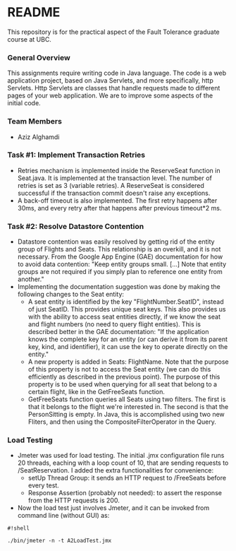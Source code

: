 # README #

This repository is for the practical aspect of the Fault Tolerance graduate course at UBC.

### General Overview ###

This assignments require writing code in Java language. The code is a web application project, based on Java Servlets, and more specifically, http Servlets. Http Servlets are classes that handle requests made to different pages of your web application. We are to improve some aspects of the initial code.

### Team Members ###

* Aziz Alghamdi

### Task #1: Implement Transaction Retries ###

* Retries mechanism is implemented inside the ReserveSeat function in Seat.java. It is implemented at the transaction level. The number of retries is set as 3 (variable retries). A ReserveSeat is considered successful if the transaction commit doesn't raise any exceptions. 
* A back-off timeout is also implemented. The first retry happens after 30ms, and every retry after that happens after previous timeout*2 ms.

### Task #2: Resolve Datastore Contention ###

* Datastore contention was easily resolved by getting rid of the entity group of Flights and Seats. This relationship is an overkill, and it is not necessary. From the Google App Engine (GAE) documentation for how to avoid data contention: "Keep entity groups small. [...] Note that entity groups are not required if you simply plan to reference one entity from another."
* Implementing the documentation suggestion was done by making the following changes to the Seat entity:
    * A seat entity is identified by the key "FlightNumber.SeatID", instead of just SeatID. This provides unique seat keys. This also provides us with the ability to access seat entities directly, if we know the seat and flight numbers (no need to query flight entities). This is described better in the GAE documentation: "If the application knows the complete key for an entity (or can derive it from its parent key, kind, and identifier), it can use the key to operate directly on the entity."
    * A new property is added in Seats: FlightName. Note that the purpose of this property is not to access the Seat entity (we can do this efficiently as described in the previous point). The purpose of this property is to be used when querying for all seat that belong to a certain flight, like in the GetFreeSeats function.
    * GetFreeSeats function queries all Seats using two filters. The first is that it belongs to the flight we're interested in. The second is that the PersonSitting is empty. In Java, this is accomplished using two new Fliters, and then using the CompositeFilterOperator in the Query.

### Load Testing ###

* Jmeter was used for load testing. The initial .jmx configuration file runs 20 threads, eaching with a loop count of 10, that are sending requests to /SeatReservation. I added the extra functionalities for convenience:
    * setUp Thread Group: it sends an HTTP request to /FreeSeats before every test.
    * Response Assertion (probably not needed): to assert the response from the HTTP requests is 200.
* Now the load test just involves Jmeter, and it can be invoked from command line (without GUI) as: 
```
#!shell

./bin/jmeter -n -t A2LoadTest.jmx
```